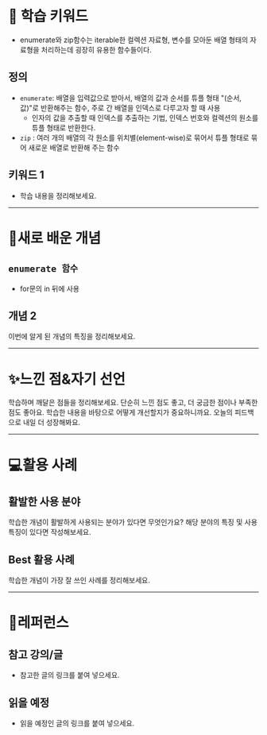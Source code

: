 # 🚀 학습 키워드
- enumerate와 zip함수는 iterable한 컬렉션  자료형, 변수를 모아둔 배열 형태의 자료형을 처리하는데 굉장히 유용한 함수들이다.

## 정의
- `enumerate`: 배열을 입력값으로 받아서, 배열의 값과 순서를 튜플 형태 "(순서, 값)"로 반환해주는 함수, 주로 간 배열을 인덱스로 다루고자 할 때 사용
	- 인자의 값을 추출할 때 인덱스를  추출하는 기법, 인덱스 번호와 컬렉션의 원소를 튜플 형태로 반환한다.
- `zip` : 여러 개의 배열의 각 원소를 위치별(element-wise)로 묶어서 튜플 형태로 묶어 새로운 배열로 반환해 주는 함수


## 키워드 1

- 학습 내용을 정리해보세요.

---

# 📝새로 배운 개념

## `enumerate 함수`
- for문의 in 뒤에 사용

## 개념 2

이번에 알게 된 개념의 특징을 정리해보세요.

---

# ✨느낀 점&자기 선언

학습하며 깨달은 점들을 정리해보세요. 단순히 느낀 점도 좋고, 더 궁금한 점이나 부족한 점도 좋아요. 학습한 내용을 바탕으로 어떻게 개선할지가 중요하니까요. 오늘의 피드백으로 내일 더 성장해봐요.

---

# 💻활용 사례

## 활발한 사용 분야

학습한 개념이 활발하게 사용되는 분야가 있다면 무엇인가요? 해당 분야의 특징 및 사용 특징이 있다면 작성해보세요.

## Best 활용 사례

학습한 개념이 가장 잘 쓰인 사례를 정리해보세요.

---

# 🔗레퍼런스

## 참고 강의/글

- 참고한 글의 링크를 붙여 넣으세요.

## 읽을 예정

- 읽을 예정인 글의 링크를 붙여 넣으세요.
